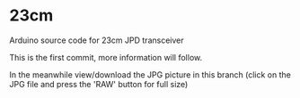 # 23cm
Arduino source code for 23cm JPD transceiver

This is the first commit, more information will follow.

In the meanwhile view/download the JPG picture in this branch
(click on the JPG file and press the 'RAW' button for full size)
